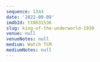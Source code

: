 ```yaml
---
sequence: 1344
date: '2022-09-09'
imdbId: tt0031536
slug: king-of-the-underworld-1939
venue: null
venueNotes: null
medium: Watch TCM
mediumNotes: null
---
```


